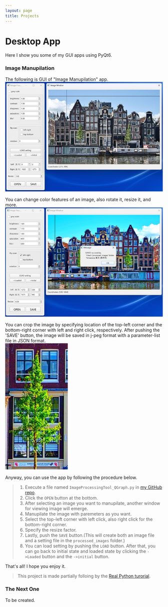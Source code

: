 ```yaml
---
layout: page
title: Projects
---
```


# Desktop App
Here I show you some of my GUI apps using PyQt6.


### Image Manupilation
The following is GUI of "Image Manupilation" app.
<img src="images\ImageProcessingToolfigure1_v3.jpg" width="600">  

You can change color features of an image, also rotate it, resize it, and more. 
<img src="images\ImageProcessingToolfigure2_v3.jpg" width="600">  

You can crop the image by specifying location of the top-left corner and the bottom-right corner with left and right click, respectively. After pushing the 'SAVE' button, the image will be saved in j-peg format with a parameter-list file in JSON format.  
<img src="images\ImageProcessingToolfigure3v2.jpg" width="200">  

Anyway, you can use the app by following the procedure below.
>  1. Execute a file named `ImageProcessingTool_QGraph.py` in [my GitHub repo](https://github.com/NonoY58/Image-Processing-Tool). 
>  2. Click the `OPEN` button at the bottom.
>  3. After selecting an image you want to manupilate, another window for viewing image will emerge.
>  4. Manupilate the image with paremeters as you want.
>  5. Select the top-left corner with left click, also right click for the bottom-right corner.
>  6. Specify the resize factor.
>  7. Lastly, push the `SAVE` button.(This will create both an image file and a setting file in the `processed_images` folder.)
>  8. You can load setting by pushing the `LOAD` button. After that, you can go back to initial state and loaded state by clicking the `->Loaded` button and the `->initial` button.

That's all! I hope you enjoy it.


>This project is made partially folloing by the [Real Python turorial](https://realpython.com/image-processing-with-the-python-pillow-library/).



### The Next One
To be created.
